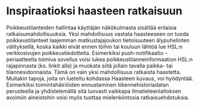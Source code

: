 Inspiraatioksi haasteen ratkaisuun
==================================

Poikkeustilanteiden hallintaa käyttäjän näkökulmasta sisältää erilaisia
ratkaisumahdollisuuksia. Yksi mahdollisuus vastata haasteeseen on tuoda
poikkeustilanteet laajemman matkustajajoukon tietoisuuteen älypuhelinten
välityksellä, koska kaikki eivät ennen töihin tai kouluun lähtöä lue HSL:n
verkkosivujen poikkeustiedotteita. Esimerkiksi push-notifikaatio -periaatteella
 toimiva sovellus voisi lukea poikkeustilanneinformaation HSL:n rajapinnasta
(ks. linkit alla) ja muokata siitä jollain tavalla paikka- tai
tilannesidonnaista. Tämä on vain yksi mahdollisuus ratkaista haastetta.
Muitakin tapoja, joita on lueteltu kohdassa Haasteen kuvaus, voi hyödyntää.
Esimerkiksi toimintahäiriöiden ennustaminen liikennehistoriadatan perusteella
ja yhdistelemällä sitä luovasti vaikkapa Ilmatieteenlaitoksen avoimiin
aineistohin voisi myös tuottaa mielenkiintosia ratkaisuehdotuksia.
